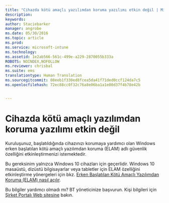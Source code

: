 ```yaml
---
title: "Cihazda kötü amaçlı yazılımdan koruma yazılımı etkin değil | Microsoft Intune"
description: 
keywords: 
author: Staciebarker
manager: angrobe
ms.date: 05/30/2016
ms.topic: article
ms.prod: 
ms.service: microsoft-intune
ms.technology: 
ms.assetid: 1e2ab566-561c-499e-a229-2870055b333a
ROBOTS: NOINDEX,NOFOLLOW
ms.reviewer: chrisbal
ms.suite: ems
translationtype: Human Translation
ms.sourcegitcommit: 08eeb1f330ed8fcea5da41f71ded0ccf124da7c5
ms.openlocfilehash: 72ec88cc0f32c76a8e06ba1a1e00d37f4b78e42b


---
```



# Cihazda kötü amaçlı yazılımdan koruma yazılımı etkin değil

Kuruluşunuz, başlatıldığında cihazınızı korumaya yardımcı olan Windows erken başlatılan kötü amaçlı yazılımdan koruma (ELAM) adlı güvenlik özelliğini etkinleştirmenizi istemektedir.

Bu gereksinim yalnızca Windows 10 cihazları için geçerlidir. Windows 10 masaüstü, dizüstü bilgisayarlar veya tabletler için ELAM özelliğini etkinleştirme yönergeleri için bkz. [Erken Başlatılan Kötü Amaçlı Yazılımdan Koruma (ELAM) nasıl açılır](https://gallery.technet.microsoft.com/How-to-turn-on-Early-84552ec5).

Bu bilgiler yardımcı olmadı mı? BT yöneticinize başvurun. Kişi bilgileri için [Şirket Portalı Web sitesine](http://portal.manage.microsoft.com) bakın.





<!--HONumber=Aug16_HO5-->


